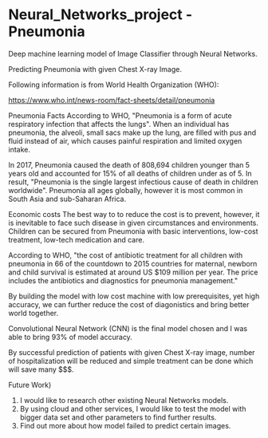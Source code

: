 # Neural_Networks_project - Pneumonia

Deep machine learning model of Image Classifier through Neural Networks.

Predicting Pneumonia with given Chest X-ray Image.

Following information is from World Health Organization (WHO):

https://www.who.int/news-room/fact-sheets/detail/pneumonia

Pneumonia Facts
According to WHO, "Pneumonia is a form of acute respiratory infection that affects the lungs". When an individual has pneumonia, the alveoli, small sacs make up the lung, are filled with pus and fluid instead of air, which causes painful respiration and limited oxygen intake.

In 2017, Pneumonia caused the death of 808,694 children younger than 5 years old and accounted for 15% of all deaths of children under as of 5. In result, "Pneumonia is the single largest infectious cause of death in children worldwide". Pneumonia all ages globally, however it is most common in South Asia and sub-Saharan Africa.

Economic costs
The best way to to reduce the cost is to prevent, however, it is inevitable to face such disease in given circumstances and environments. Children can be secured from Pneumonia with basic interventions, low-cost treatment, low-tech medication and care.

According to WHO, "the cost of antibiotic treatment for all children with pneumonia in 66 of the countdown to 2015 countries for maternal, newborn and child survival is estimated at around US $109 million per year. The price includes the antibiotics and diagnostics for pneumonia management."

By building the model with low cost machine with low prerequisites, yet high accuracy, we can further reduce the cost of diagonistics and bring better world together.

Convolutional Neural Network (CNN) is the final model chosen and I was able to bring 93% of model accuracy.

By successful prediction of patients with given Chest X-ray image, number of hospitalization will be reduced and simple treatment can be done which will save many $$$.

Future Work)

1) I would like to research other existing Neural Networks models.
2) By using cloud and other services, I would like to test the model with bigger data set and other parameters to find further results.
3) Find out more about how model failed to predict certain images.

